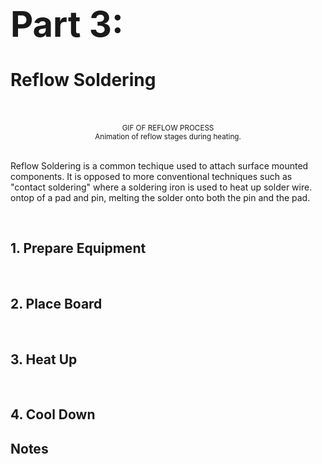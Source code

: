 # <AChip class="rounded-0"><h1 color="inherit">Part 3:</h1></AChip> Reflow Soldering
<br> 

<br>
<ACard 
color="grey"
style="background-color: var(--vp-c-mute-darker); width: auto; height: 400px;"
variant="outline">
<small><center>GIF OF REFLOW PROCESS</center></small>
</ACard>
<small><center>Animation of reflow stages during heating.</center></small> 
<br>

<!-- 
<a class="!hover:opacity-100 !no-underline" href="#notes" rel="noreferrer" target="_blank">
-->
<ABtn 
class="text-sm my-2" variant="light" >
Reflow Soldering</ABtn> is a common techique used to attach surface 
mounted components. It is opposed to more conventional techniques such as "contact soldering" 
where a soldering iron is used  to heat up solder wire. ontop of a pad and pin, melting the solder
onto both the pin and the pad. 

<br> 

## 1. Prepare Equipment 
<br> 


## 2. Place Board 
<br> 


## 3. Heat Up
<br> 


## 4. Cool Down 


## Notes 

